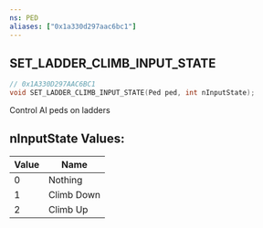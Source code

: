 ```yaml
---
ns: PED
aliases: ["0x1a330d297aac6bc1"]
---
```

## SET_LADDER_CLIMB_INPUT_STATE

```c
// 0x1A330D297AAC6BC1
void SET_LADDER_CLIMB_INPUT_STATE(Ped ped, int nInputState);
```

Control AI peds on ladders

## nInputState Values:
| Value | Name |
| --- | --- |
| 0 | Nothing |
| 1 | Climb Down |
| 2 | Climb Up |

